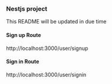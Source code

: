 ### Nestjs project

This README will be updated in due time

#### Sign up Route
http://localhost:3000/user/signup

#### Sign in Route
http://localhost:3000/user/signin



